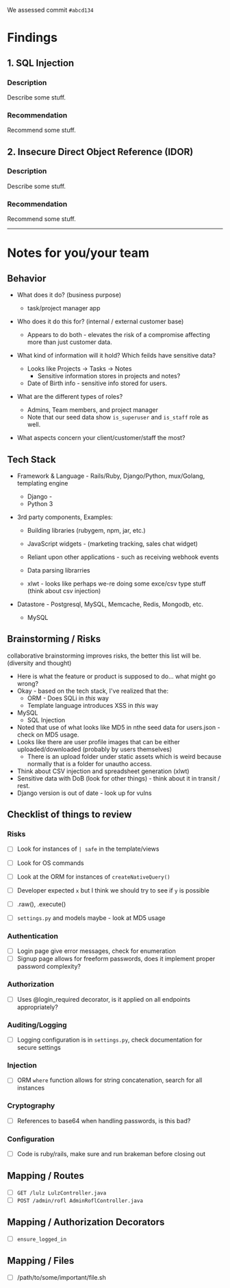 We assessed commit `#abcd134`

# Findings

## 1. SQL Injection

### Description

Describe some stuff.

### Recommendation

Recommend some stuff.

## 2. Insecure Direct Object Reference (IDOR)

### Description

Describe some stuff.

### Recommendation

Recommend some stuff.

---

# Notes for you/your team

## Behavior

* What does it do? (business purpose)
	* task/project manager app

* Who does it do this for? (internal / external customer base)
  * Appears to do both - elevates the risk of a compromise affecting more than just customer data.

* What kind of information will it hold? Which feilds have sensitive data?
  * Looks like Projects -> Tasks -> Notes
    * Sensitive information stores in projects and notes?
  * Date of Birth info - sensitive info stored for users.

* What are the different types of roles?
  * Admins, Team members, and project manager
  * Note that our seed data show `is_superuser` and `is_staff` role as well.

* What aspects concern your client/customer/staff the most?

## Tech Stack

* Framework & Language - Rails/Ruby, Django/Python, mux/Golang, templating engine
  * Django - 
  * Python 3


* 3rd party components, Examples:
  * Building libraries (rubygem, npm, jar, etc.)
  * JavaScript widgets - (marketing tracking, sales chat widget)
  * Reliant upon other applications - such as receiving webhook events
  * Data parsing librarries

  * xlwt - looks like perhaps we-re doing some exce/csv type stuff (think about csv injection)

* Datastore - Postgresql, MySQL, Memcache, Redis, Mongodb, etc.
    * MySQL

## Brainstorming / Risks
collaborative brainstorming improves risks, the better this list will be. (diversity and thought)

* Here is what the feature or product is supposed to do... what might go wrong?
* Okay - based on the tech stack, I've realized that the:
  * ORM - Does SQLi in _this_ way
  * Template language introduces XSS in _this_ way
* MySQL
  * SQL Injection
* Noted that use of what looks like MD5 in nthe seed data for users.json - check on MD5 usage.
* Looks like there are  user profile images that can be either uploaded/downloaded (probably by users themselves)
  * There is an upload folder under static assets which is weird because normally that is a folder for unautho access.
* Think about CSV injection and spreadsheet generation (xlwt)
* Sensitive data with DoB (look for other things) - think about it in transit / rest.
* Django version is out of date - look up for vulns

## Checklist of things to review

### Risks
- [ ] Look for instances of `| safe` in the template/views
- [ ] Look for OS commands
- [ ] Look at the ORM for instances of `createNativeQuery()`
- [ ] Developer expected `x` but I think we should try to see if `y` is possible

- [ ] .raw(), .execute()
- [ ] `settings.py` and models maybe - look at MD5 usage

### Authentication
- [ ] Login page give error messages, check for enumeration
- [ ] Signup page allows for freeform passwords, does it implement proper password complexity?

### Authorization
- [ ] Uses @login_required decorator, is it applied on all endpoints appropriately?

### Auditing/Logging
- [ ] Logging configuration is in `settings.py`, check documentation for secure settings

### Injection
- [ ] ORM `where` function allows for string concatenation, search for all instances

### Cryptography
- [ ] References to base64 when handling passwords, is this bad?

### Configuration
- [ ] Code is ruby/rails, make sure and run brakeman before closing out

## Mapping / Routes

- [ ] `GET /lulz LulzController.java`
- [ ] `POST /admin/rofl AdminRoflController.java`

## Mapping / Authorization Decorators

- [ ] `ensure_logged_in`

## Mapping / Files

- [ ] /path/to/some/important/file.sh
